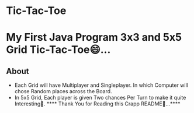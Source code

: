 # Tic-Tac-Toe
# My First Java Program 3x3 and 5x5 Grid Tic-Tac-Toe😄...
## About
* Each Grid will have Multiplayer and Singleplayer. In which Computer will chose Random places across the Board.
* In 5x5 Grid, Each player is given Two chances Per Turn to make it quite Interesting🥱.
**** Thank You for Reading this Crapp README🙏...****




